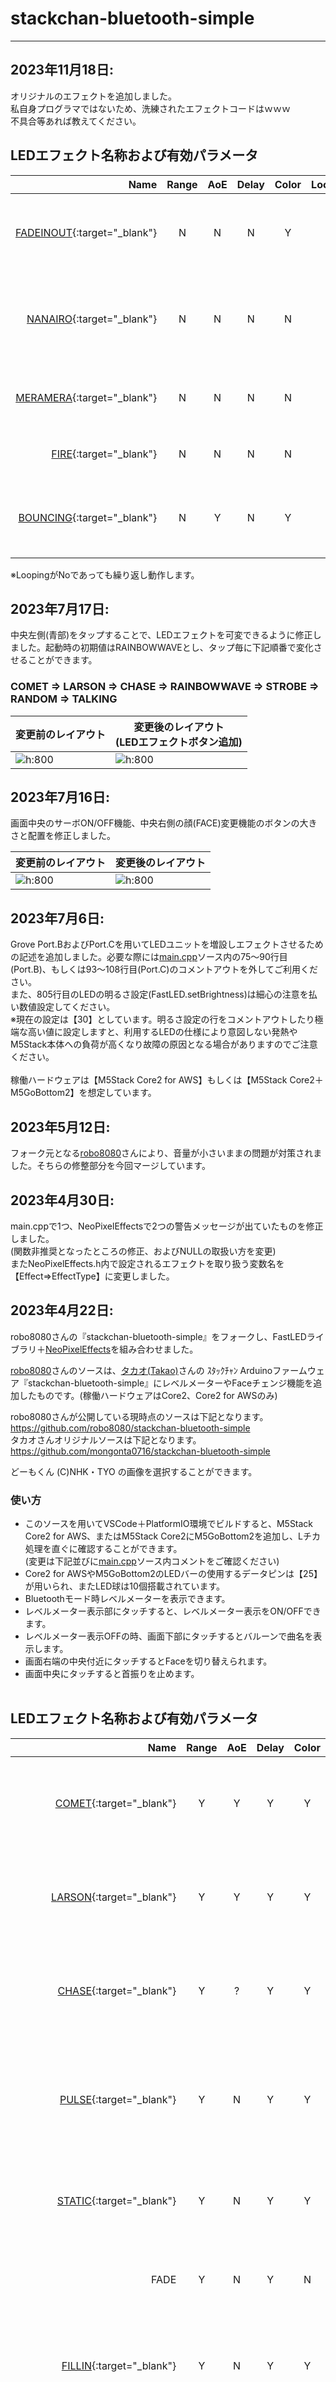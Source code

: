 # stackchan-bluetooth-simple


---
## 2023年11月18日:
オリジナルのエフェクトを追加しました。<br>
私自身プログラマではないため、洗練されたエフェクトコードはｗｗｗ <br>
不具合等あれば教えてください。<br>

## LEDエフェクト名称および有効パラメータ
| Name | Range | AoE | Delay | Color | Looping | Direction | Description |
| ----: | :-----: | :-----: |  :---: | :-----: | :-------: | :---------: | :--- |
| [FADEINOUT](https://youtube.com/shorts/7j3RzVZ8V8k?feature=share){:target="_blank"} | N | N | N | Y | N | Y | LEDがフェードインアウトするエフェクト (色固定) |
| [NANAIRO](https://youtube.com/shorts/aiBonRR6LJo?feature=share){:target="_blank"} | N | N | N | N | N | Y | LEDがフェードインアウトするエフェクト(七色順番に点灯) |
| [MERAMERA](https://youtube.com/shorts/TvK8jyE4r2A?feature=share){:target="_blank"} | N | N | N | N | N | N | メラメラと燃えるようなエフェクト |
| [FIRE](https://youtube.com/shorts/ndaVecUnqKE?feature=share){:target="_blank"} | N | N | N | N | N | N | 炎が立ち上がるようなエフェクト |
| [BOUNCING](https://youtube.com/shorts/cLRLQNVqUdE?feature=share){:target="_blank"} | N | Y | N | Y | N | N | ボールが弾むようなエフェクト(ボールは最大3つまで) |


※LoopingがNoであっても繰り返し動作します。


## 2023年7月17日:
中央左側(青部)をタップすることで、LEDエフェクトを可変できるように修正しました。起動時の初期値はRAINBOWWAVEとし、タップ毎に下記順番で変化させることができます。<br>
### COMET ⇒ LARSON ⇒ CHASE ⇒ RAINBOWWAVE ⇒ STROBE ⇒ RANDOM ⇒ TALKING

| 変更前のレイアウト              | 変更後のレイアウト<br>(LEDエフェクトボタン追加) |
| ----------------------------- | ----------------------------- |
| ![h:800](images/button02.png) | ![h:800](images/button03.png) |


## 2023年7月16日:
画面中央のサーボON/OFF機能、中央右側の顔(FACE)変更機能のボタンの大きさと配置を修正しました。<br>

| 変更前のレイアウト              | 変更後のレイアウト              |
| ----------------------------- | ----------------------------- |
| ![h:800](images/button01.png) | ![h:800](images/button02.png) |


## 2023年7月6日:
Grove Port.BおよびPort.Cを用いてLEDユニットを増設しエフェクトさせるための記述を追加しました。必要な際には[main.cpp](https://github.com/ToshihiroMakuuchi/stackchan-bluetooth-simple/blob/dev/src/main.cpp)ソース内の75～90行目(Port.B)、もしくは93～108行目(Port.C)のコメントアウトを外してご利用ください。<br>
また、805行目のLEDの明るさ設定(FastLED.setBrightness)は細心の注意を払い数値設定してください。<br>
※現在の設定は【30】としています。明るさ設定の行をコメントアウトしたり極端な高い値に設定しますと、利用するLEDの仕様により意図しない発熱やM5Stack本体への負荷が高くなり故障の原因となる場合がありますのでご注意ください。<br>
<br>
稼働ハードウェアは【M5Stack Core2 for AWS】もしくは【M5Stack Core2＋M5GoBottom2】を想定しています。


## 2023年5月12日:
フォーク元となる[robo8080](https://twitter.com/robo8080)さんにより、音量が小さいままの問題が対策されました。そちらの修整部分を今回マージしています。


## 2023年4月30日:
main.cppで1つ、NeoPixelEffectsで2つの警告メッセージが出ていたものを修正しました。<br>
(関数非推奨となったところの修正、およびNULLの取扱い方を変更)<br>
またNeoPixelEffects.h内で設定されるエフェクトを取り扱う変数名を【Effect⇒EffectType】に変更しました。


## 2023年4月22日:
robo8080さんの『stackchan-bluetooth-simple』をフォークし、FastLEDライブラリ＋[NeoPixelEffects](https://github.com/nolanmoore/NeoPixelEffects)を組み合わせました。<br>


[robo8080](https://twitter.com/robo8080)さんのソースは、[タカオ(Takao)](https://twitter.com/mongonta555)さんの ｽﾀｯｸﾁｬﾝ Arduinoファームウェア『stackchan-bluetooth-simple』にレベルメーターやFaceチェンジ機能を追加したものです。(稼働ハードウェアはCore2、Core2 for AWSのみ)<br>


robo8080さんが公開している現時点のソースは下記となります。<br>
<https://github.com/robo8080/stackchan-bluetooth-simple><br>
タカオさんオリジナルソースは下記となります。<br>
<https://github.com/mongonta0716/stackchan-bluetooth-simple><br>

どーもくん (C)NHK・TYO の画像を選択することができます。<br>


### 使い方 ###
* このソースを用いてVSCode＋PlatformIO環境でビルドすると、M5Stack Core2 for AWS、またはM5Stack Core2にM5GoBottom2を追加し、Lチカ処理を直ぐに確認することができます。<br>
  (変更は下記並びに[main.cpp](https://github.com/ToshihiroMakuuchi/stackchan-bluetooth-simple/blob/dev/src/main.cpp)ソース内コメントをご確認ください)
* Core2 for AWSやM5GoBottom2のLEDバーの使用するデータピンは【25】が用いられ、またLED球は10個搭載されています。
* Bluetoothモード時レベルメーターを表示できます。
* レベルメーター表示部にタッチすると、レベルメーター表示をON/OFFできます。<br>
* レベルメーター表示OFFの時、画面下部にタッチするとバルーンで曲名を表示します。<br>
* 画面右端の中央付近にタッチするとFaceを切り替えられます。<br>
* 画面中央にタッチすると首振りを止めます。<br><br>


## LEDエフェクト名称および有効パラメータ
| Name | Range | AoE | Delay | Color | Looping | Direction | Description |
| ----: | :-----: | :-----: |  :---: | :-----: | :-------: | :---------: | :--- |
| [COMET](https://youtube.com/shorts/wfuuhPH90M0?feature=share){:target="_blank"} | Y | Y | Y | Y | Y | Y | LED光が尾をを引き設定範囲内を移動する流れ星エフェクト |
| [LARSON](https://youtube.com/shorts/xl6u4YCUk-E?feature=share){:target="_blank"} | Y | Y | Y | Y | Y | Y | LED光が設定範囲内を往復するエフェクト(ナイトライダー風) |
| [CHASE](https://youtube.com/shorts/lTgBS9gDuDU?feature=share){:target="_blank"} | Y | ? | Y | Y | N | Y | LEDを1つおきに交互に点滅させるエフェクト(工事現場風) |
| [PULSE](https://youtube.com/shorts/MnvrJHH7iWk?feature=share){:target="_blank"} | Y | N | Y | Y | Y | N | LEDがゆっくり全点灯、ゆっくり全消灯するフェードインアウトなエフェクト |
| [STATIC](https://youtube.com/shorts/SkdqZ1L5pXA?feature=share){:target="_blank"} | Y | N | Y | Y | N | N | 同色がチラチラと点滅するキラキラ系エフェクト |
| FADE | Y | N | Y | N | N | N | 設定範囲内でフェードアウトし、全消灯後停止 |
| [FILLIN](https://youtube.com/shorts/7DqiyXPoloc?feature=share){:target="_blank"} | Y | N | Y | Y | N | Y | 端から1つずつ点灯し、最後は全点灯するエフェクト(全点灯で停止) |
| [GLOW](https://youtube.com/shorts/g3MVGf1shLo?feature=share){:target="_blank"} | Y | Y | Y | Y | N | N | 設定範囲中央からぼんやりと端に向かい点灯後、中央に戻るエフェクト(ランダム) |
| [RAINBOWWAVE](https://youtube.com/shorts/pfN8k_zY_gs?feature=share){:target="_blank"} | Y | N | Y | N | N | Y | 動的レインボーグラデーションエフェクト |
| [STOROBE](https://youtube.com/shorts/o3IekoJ9uqQ?feature=share){:target="_blank"} | Y | N | Y | Y | N | N | 設定範囲内でのストロボエフェクト(定期的に全LEDピカピカ) |
| [SINEWAVE](https://youtube.com/shorts/jg9CFqpYKt8?feature=share){:target="_blank"} | Y | N | Y | Y | N | Y | 設定範囲内のLED数だけ消灯しながら流れるエフェクト(COMETの逆イメージ) |
| [RANDOM](https://youtube.com/shorts/UXPfDr1h17c?feature=share){:target="_blank"} | Y | N | Y | N | N | N | LED全部がランダムに点灯するパレード(パリピ)エフェクト |
| TALKING | Y | N | Y | Y | N | N | ロボットのリップシンクのようなエフェクト |
| [TRIWAVE](https://youtube.com/shorts/1XiYPaHgBAA?feature=share){:target="_blank"} | Y | N | Y | Y | N | Y | LEDが1つずつ消灯しながら流れるエフェクト(COMETの逆イメージ) |
| [FADEINOUT](https://youtube.com/shorts/7j3RzVZ8V8k?feature=share){:target="_blank"} | N | N | N | Y | N | Y | LEDがフェードインアウトするエフェクト (色固定) |
| [NANAIRO](https://youtube.com/shorts/aiBonRR6LJo?feature=share){:target="_blank"} | N | N | N | N | N | Y | LEDがフェードインアウトするエフェクト(七色順番に点灯) |
| [MERAMERA](https://youtube.com/shorts/TvK8jyE4r2A?feature=share){:target="_blank"} | N | N | N | N | N | N | メラメラと燃えるようなエフェクト |
| [FIRE](https://youtube.com/shorts/ndaVecUnqKE?feature=share){:target="_blank"} | N | N | N | N | N | N | 炎が立ち上がるようなエフェクト |
| [BOUNCING](https://youtube.com/shorts/cLRLQNVqUdE?feature=share){:target="_blank"} | N | Y | N | Y | N | N | ボールが弾むようなエフェクト(ボールは最大3つまで) |
| NONE | N | N | N | N | N | N | エフェクトの停止 |


---


日本語 | [English](README_en.md)

# 概要

FastLEDライブラリ＋NeoPixelEffectsライブラリを搭載し、簡単にエフェクト機能を使えるようにしました。
M5Stack-AvatarをベースにシンプルにBluetoothスピーカー機能とスタックチャンのサーボコントロール機能をつけました。
[M5Unified](https://github.com/m5stack/M5Unified)のexampleであるBluetooth_with_ESP32A2DPをベースに改造しています。


# 開発環境
- VSCode
- PlatformIO

# 対応機種

- ~~M5Stack Basic/Gray/M5Go<br>BasicはFlashメモリが16MBの機種のみです。~~

- ~~M5Stack Fire~~

- M5Stack Core2 / Core2 for AWSIoT

# 必要なライブラリ
Arduino-ESP32は2.0.4(Fireのみ2.0.0)で動作確認しています。~~M5Stack Fireはarduino-esp32v2.0.4だと不具合があり起動しません。~~

詳しいバージョンについては[platformio.ini](https://github.com/ToshihiroMakuuchi/stackchan-bluetooth-simple/blob/dev/platformio.ini)をご覧ください。

- [M5Stack-Avatar](https://github.com/meganetaaan/m5stack-avatar)

- [ServoEasing](https://github.com/ArminJo/ServoEasing)

- [ESP32Servo](https://github.com/madhephaestus/ESP32Servo)

- [M5Unified](https://github.com/m5stack/M5Unified)

- [ESP8266Audio](https://github.com/earlephilhower/ESP8266Audio)

- [ESP32-A2DP](https://github.com/pschatzmann/ESP32-A2DP)

- [ArduinoJson](https://github.com/bblanchon/ArduinoJson)

- [YAMLDuino](https://github.com/tobozo/YAMLDuino)

- [FastLED](https://github.com/FastLED/FastLED)

- [NeoPixelEffects](https://github.com/nolanmoore/NeoPixelEffects)<br>
NeoPixelEffectsに関してのcppファイル、hファイルは直接src以下に保存します。


# コンパイル時の注意

- ~~M5Stack Fire V2.6/M5Stack Basic V2.6<br>TFカードを使用する際にSD.begin()を20MHz以上では読み込めない事象を確認しました。15MHzに下げています。~~

- ~~M5Stack Basic V2.6<br>VSCode+PlatformIOでコンパイルするときのenvは`env:m5stack-grey`を選択してください。~~

# 設定
SDカードに設定用のYAMLファイルがないとデフォルト値を利用します。（PortAへサーボを接続する設定になっています。）
SDカードに`/yaml/SC_Config.yaml`を配置すると自分の設定が利用できます。

**2022/10/18にJSONからYAMLへ変更しました。JSONからYAMLへのコンバートは[JSON から YAML コンバータ](https://www.site24x7.com/ja/tools/json-to-yaml.html)にて可能です。**<br>コメントの扱いが変わっているので注意してください。

詳しくは[YAMLファイル](https://github.com/mongonta0716/stackchan-bluetooth-simple/blob/main/data/yaml/SC_Config.yaml)を参照してください。

## 設定項目
(カッコ内)は初期値
- servo
    - pin
        - x(Core1 22, Core2 33)<br> X軸のGPIOを指定
        - y(Core1 21, Core2 32)<br> Y軸のGPIOを指定
    - offset<br>サーボの軸が90°にしたときにズレを修正するパラメータ
        - x(0)<br> X軸のオフセット値を設定 (私の場合はズレていて+9しています)
        - y(0)<br> Y軸のオフセット値を設定 (私の場合はズレていて+7しています)

    - speed<br>待機時とBluetoothスピーカーで音が出ているときの待機時間とサーボの移動時間を指定します。最小値と最大値で範囲を指定して、ランダムの値を使用します。
        - normal_mode
             - interval_min(5000)
             - interval_max(10000)
             - move_min(500)
             - move_max(1500)
        - sing_mode
             - interval_min(1000)
             - interval_max(2000)
             - move_min(500)
             - move_max(1500)
- bluetooth
    - device_name(M5Stack_BTSPK)<br>Bluetoothスピーカーのデバイス名を指定します。
    - starting_state(false)<br>起動時にBluetoothモードにするかどうかを指定します。
    - start_volume(100)<br>Bluetoothスピーカーの初期値を設定

- auto_power_off_time(0)<br>Core2のみ。USBの電源供給がOFFになったあと設定した時間が経過すると電源OFFになります。（0は電源OFFしない）

- balloon<br>吹き出しの設定をします。
    - font_language("JA")<br>フォントの言語を指定します。"JA"か"CN"、指定しないとラテンフォントを使用します。
    - lyrics("こんにちは",”Hello”,"你好","Bonjour")<br>ノーマルモード時にランダムで表示するセリフを設定します。最大10個まで。

# 使い方

- BtnA<br>Bluetoothモードに入ります。(bluetooth_mode = falseの時のみ有効)<br>

- BtnB<br>音量を下げます。

- BtnC<br>音量を上げます。

# Credit
- [meganetaaan](https://github.com/meganetaaan)
- [lovyan03](https://github.com/lovyan03/LovyanGFX)
- [robo8080](https://github.com/robo8080)
- [tobozo](https://github.com/tobozo)
- [ToshihiroMakuuchi](https://github.com/ToshihiroMakuuchi)

# LICENSE
[MIT](LICENSE)

# Author
[Takao Akaki](https://github.com/mongonta0716)



